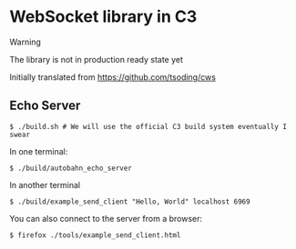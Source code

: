 # WebSocket library in C3

> [!WARNING]
> The library is not in production ready state yet

Initially translated from https://github.com/tsoding/cws

## Echo Server

```console
$ ./build.sh # We will use the official C3 build system eventually I swear
```

In one terminal:
```console
$ ./build/autobahn_echo_server
```

In another terminal
```console
$ ./build/example_send_client "Hello, World" localhost 6969
```

You can also connect to the server from a browser:
```console
$ firefox ./tools/example_send_client.html
```
